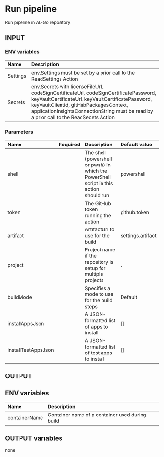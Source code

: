 # Run pipeline

Run pipeline in AL-Go repository

## INPUT

### ENV variables

| Name | Description |
| :-- | :-- |
| Settings | env.Settings must be set by a prior call to the ReadSettings Action |
| Secrets | env.Secrets with licenseFileUrl, codeSignCertificateUrl, codeSignCertificatePassword, keyVaultCertificateUrl, keyVaultCertificatePassword, keyVaultClientId, gitHubPackagesContext, applicationInsightsConnectionString must be read by a prior call to the ReadSecets Action |

### Parameters

| Name | Required | Description | Default value |
| :-- | :-: | :-- | :-- |
| shell | | The shell (powershell or pwsh) in which the PowerShell script in this action should run | powershell |
| token | | The GitHub token running the action | github.token |
| artifact | | ArtifactUrl to use for the build | settings.artifact |
| project | | Project name if the repository is setup for multiple projects | . |
| buildMode | | Specifies a mode to use for the build steps | Default |
| installAppsJson | | A JSON-formatted list of apps to install | \[\] |
| installTestAppsJson | | A JSON-formatted list of test apps to install | \[\] |

## OUTPUT

## ENV variables

| Name | Description |
| :-- | :-- |
| containerName | Container name of a container used during build |

## OUTPUT variables

none
